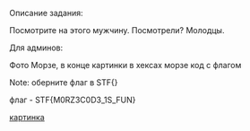 Описание задания:

Посмотрите на этого мужчину. Посмотрели? Молодцы.

Для админов:

Фото Морзе, в конце картинки в хексах морзе код с флагом

Note: оберните флаг в STF{}

флаг - STF{M0RZ3C0D3_1S_FUN}

[картинка](./man.jpg)
